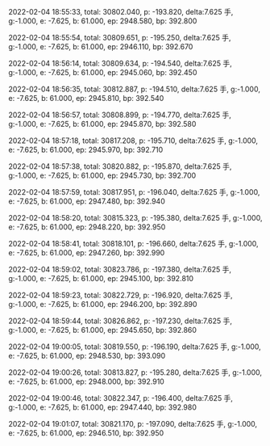 2022-02-04 18:55:33, total: 30802.040, p: -193.820, delta:7.625 手, g:-1.000, e: -7.625, b: 61.000, ep: 2948.580, bp: 392.800

2022-02-04 18:55:54, total: 30809.651, p: -195.250, delta:7.625 手, g:-1.000, e: -7.625, b: 61.000, ep: 2946.110, bp: 392.670

2022-02-04 18:56:14, total: 30809.634, p: -194.540, delta:7.625 手, g:-1.000, e: -7.625, b: 61.000, ep: 2945.060, bp: 392.450

2022-02-04 18:56:35, total: 30812.887, p: -194.510, delta:7.625 手, g:-1.000, e: -7.625, b: 61.000, ep: 2945.810, bp: 392.540

2022-02-04 18:56:57, total: 30808.899, p: -194.770, delta:7.625 手, g:-1.000, e: -7.625, b: 61.000, ep: 2945.870, bp: 392.580

2022-02-04 18:57:18, total: 30817.208, p: -195.710, delta:7.625 手, g:-1.000, e: -7.625, b: 61.000, ep: 2945.970, bp: 392.710

2022-02-04 18:57:38, total: 30820.882, p: -195.870, delta:7.625 手, g:-1.000, e: -7.625, b: 61.000, ep: 2945.730, bp: 392.700

2022-02-04 18:57:59, total: 30817.951, p: -196.040, delta:7.625 手, g:-1.000, e: -7.625, b: 61.000, ep: 2947.480, bp: 392.940

2022-02-04 18:58:20, total: 30815.323, p: -195.380, delta:7.625 手, g:-1.000, e: -7.625, b: 61.000, ep: 2948.220, bp: 392.950

2022-02-04 18:58:41, total: 30818.101, p: -196.660, delta:7.625 手, g:-1.000, e: -7.625, b: 61.000, ep: 2947.260, bp: 392.990

2022-02-04 18:59:02, total: 30823.786, p: -197.380, delta:7.625 手, g:-1.000, e: -7.625, b: 61.000, ep: 2945.100, bp: 392.810

2022-02-04 18:59:23, total: 30822.729, p: -196.920, delta:7.625 手, g:-1.000, e: -7.625, b: 61.000, ep: 2946.200, bp: 392.890

2022-02-04 18:59:44, total: 30826.862, p: -197.230, delta:7.625 手, g:-1.000, e: -7.625, b: 61.000, ep: 2945.650, bp: 392.860

2022-02-04 19:00:05, total: 30819.550, p: -196.190, delta:7.625 手, g:-1.000, e: -7.625, b: 61.000, ep: 2948.530, bp: 393.090

2022-02-04 19:00:26, total: 30813.827, p: -195.280, delta:7.625 手, g:-1.000, e: -7.625, b: 61.000, ep: 2948.000, bp: 392.910

2022-02-04 19:00:46, total: 30822.347, p: -196.400, delta:7.625 手, g:-1.000, e: -7.625, b: 61.000, ep: 2947.440, bp: 392.980

2022-02-04 19:01:07, total: 30821.170, p: -197.090, delta:7.625 手, g:-1.000, e: -7.625, b: 61.000, ep: 2946.510, bp: 392.950